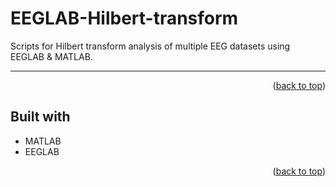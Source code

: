 <div id="top"></div>

# EEGLAB-Hilbert-transform

Scripts for Hilbert transform analysis of multiple EEG datasets using EEGLAB & MATLAB.

***

<p align="right">(<a href="#top">back to top</a>)</p>

## Built with
* MATLAB
* EEGLAB

<p align="right">(<a href="#top">back to top</a>)</p>
